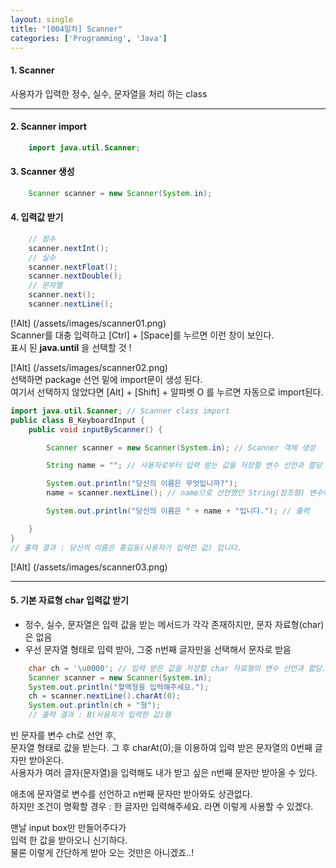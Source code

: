 ```yaml
---
layout: single
title: "[004일차] Scanner"
categories: ['Programming', 'Java']
---
```


#### 1. Scanner
사용자가 입력한 정수, 실수, 문자열을 처리 하는 class   
   
* * *
#### 2. Scanner import
``` java
    import java.util.Scanner;
```  

#### 3. Scanner 생성
``` java
    Scanner scanner = new Scanner(System.in);
```   
   
#### 4. 입력값 받기
``` java
    // 정수
    scanner.nextInt();
    // 실수
    scanner.nextFloat();
    scanner.nextDouble();
    // 문자열
    scanner.next();
    scanner.nextLine();
```   
   
[!Alt] (/assets/images/scanner01.png)   
Scanner를 대충 입력하고 [Ctrl] + [Space]를 누르면 이런 창이 보인다.   
표시 된 **java.until** 을 선택할 것 !   
   
[!Alt] (/assets/images/scanner02.png)    
선택하면 package 선언 밑에 import문이 생성 된다.   
여기서 선택하지 않았다면 [Alt] + [Shift] + 알파벳 O 를 누르면 자동으로 import된다.   
   
``` java
import java.util.Scanner; // Scanner class import
public class B_KeyboardInput {
    public void inputByScanner() {

        Scanner scanner = new Scanner(System.in); // Scanner 객체 생성

        String name = ""; // 사용자로부터 입력 받는 값을 저장할 변수 선언과 할당

        System.out.println("당신의 이름은 무엇입니까?");
        name = scanner.nextLine(); // name으로 선언했던 String(참조형) 변수에 사용자가 입력한 값을 저장

        System.out.println("당신의 이름은 " + name + "입니다."); // 출력

    }
}
// 출력 결과 : 당신의 이름은 홍길동(사용자가 입력한 값) 입니다.
```   
[!Alt] (/assets/images/scanner03.png)  
   
* * *
#### 5. 기본 자료형 char 입력값 받기
* 정수, 실수, 문자열은 입력 값을 받는 메서드가 각각 존재하지만, 문자 자료형(char)은 없음   
* 우선 문자열 형태로 입력 받아, 그중 n번째 글자만을 선택해서 문자로 받음   
``` java
    char ch = '\u0000'; // 입력 받은 값을 저장할 char 자료형의 변수 선언과 할당.
    Scanner scanner = new Scanner(System.in);
    System.out.println("혈액형을 입력해주세요.");
    ch = scanner.nextLine().charAt(0);
    System.out.println(ch + "형");
    // 출력 결과 : B(사용자가 입력한 값)형
```   
빈 문자를 변수 ch로 선언 후,   
문자열 형태로 값을 받는다. 그 후 charAt(0);을 이용하여 입력 받은 문자열의 0번째 글자만 받아온다.   
사용자가 여러 글자(문자열)을 입력해도 내가 받고 싶은 n번째 문자만 받아올 수 있다.   

애초에 문자열로 변수를 선언하고 n번째 문자만 받아와도 상관없다.   
하지만 조건이 명확할 경우 : 한 글자만 입력해주세요. 라면 이렇게 사용할 수 있겠다.   
   
맨날 input box만 만들어주다가   
입력 한 값을 받아오니 신기하다.   
물론 이렇게 간단하게 받아 오는 것만은 아니겠죠..!


   
      